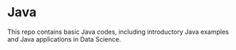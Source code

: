 # Java
This repo contains basic Java codes, including introductory Java examples and Java applications in Data Science.
